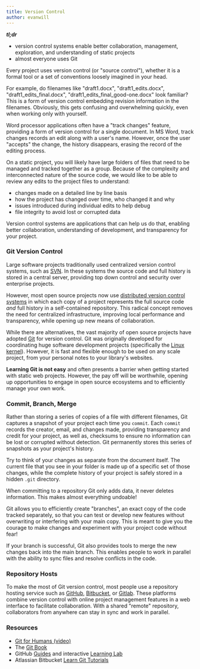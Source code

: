 ```yaml
---
title: Version Control
author: evanwill
---
```


***tl;dr***

- version control systems enable better collaboration, management, exploration, and understanding of static projects
- almost everyone uses Git

Every project uses version control (or "source control"), whether it is a formal tool or a set of conventions loosely imagined in your head. 

For example, do filenames like "draft1.docx", "draft1_edits.docx", "draft1_edits_final.docx", "draft1_edits_final_good-one.docx" look familiar?  This is a form of version control embedding revision information in the filenames. Obviously, this gets confusing and overwhelming quickly, even when working only with yourself.

Word processor applications often have a "track changes" feature, providing a form of version control for a single document. In MS Word, track changes records an edit along with a user's name. However, once the user "accepts" the change, the history disappears, erasing the record of the editing process. 

On a static project, you will likely have large folders of files that need to be managed and tracked together as a group. Because of the complexity and interconnected nature of the source code, we would like to be able to review any edits to the project files to understand:

- changes made on a detailed line by line basis
- how the project has changed over time, who changed it and why
- issues introduced during individual edits to help debug
- file integrity to avoid lost or corrupted data

Version control systems are applications that can help us do that, enabling better collaboration, understanding of development, and transparency for your project.

### Git Version Control

Large software projects traditionally used centralized version control systems, such as [SVN](https://subversion.apache.org/). In these systems the source code and full history is stored in a central server, providing top down control and security over enterprise projects.

However, most open source projects now use [distributed version control systems](https://en.wikipedia.org/wiki/Distributed_version_control) in which each copy of a project represents the full source code *and* full history in a self-contained repository. This radical concept removes the need for centralized infrastructure, improving local performance and transparency, while opening up new means of collaboration.

While there are alternatives, the vast majority of open source projects have adopted [Git](https://git-scm.com/) for version control. Git was originally developed for coordinating huge software development projects (specifically the [Linux kernel](https://www.kernel.org/)). However, it is fast and flexible enough to be used on any scale project, from your personal notes to your library's websites.

**Learning Git is not easy** and often presents a barrier when getting started with static web projects. However, the pay off will be worthwhile, opening up opportunities to engage in open source ecosystems and to efficiently manage your own work.

### Commit, Branch, Merge

Rather than storing a series of copies of a file with different filenames, Git captures a snapshot of your project each time you `commit`. Each `commit` records the creator, email, and changes made, providing transparency and credit for your project, as well as, checksums to ensure no information can be lost or corrupted without detection. Git permanently stores this series of snapshots as your project's history.

Try to think of your changes as separate from the document itself. The current file that you see in your folder is made up of a specific set of those changes, while the complete history of your project is safely stored in a hidden `.git` directory.

When committing to a repository Git only adds data, it never deletes information. This makes almost everything undoable!

Git allows you to efficiently create "branches", an exact copy of the code tracked separately, so that you can test or develop new features without overwriting or interfering with your main copy. This is meant to give you the courage to make changes and experiment with your project code without fear!

If your branch is successful, Git also provides tools to merge the new changes back into the main branch. This enables people to work in parallel with the ability to sync files and resolve conflicts in the code.

### Repository Hosts

To make the most of Git version control, most people use a repository hosting service such as [GitHub](https://github.com/), [Bitbucket](https://bitbucket.org/), or [Gitlab](https://about.gitlab.com/gitlab-com/). These platforms combine version control with online project management features in a web interface to facilitate collaboration. With a shared "remote" repository, collaborators from anywhere can stay in sync and work in parallel. 

### Resources

- [Git for Humans (video)](https://youtu.be/eWxxfttcMts)
- The [Git Book](https://git-scm.com/book/en/v2)
- GitHub [Guides](https://guides.github.com/) and interactive [Learning Lab](https://lab.github.com/)
- Atlassian Bitbucket [Learn Git Tutorials](https://www.atlassian.com/git/tutorials)
